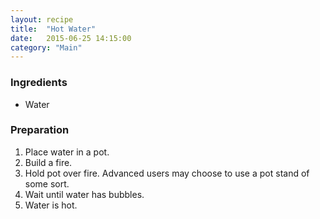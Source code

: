 ```yaml
---
layout: recipe
title:  "Hot Water"
date:   2015-06-25 14:15:00
category: "Main"
---
```


### Ingredients

- Water

### Preparation

1. Place water in a pot.
2. Build a fire.
3. Hold pot over fire.  Advanced users may choose to use a pot stand of some sort.
4. Wait until water has bubbles.
5. Water is hot.
